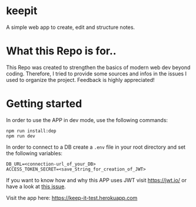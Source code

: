 # keepit
A simple web app to create, edit and structure notes.

# What this Repo is for..

This Repo was created to strengthen the basics of modern web dev beyond coding. Therefore, I tried to provide some sources and infos in the issues I used to organize the project. Feedback is highly appreciated!

# Getting started

In order to use the APP in dev mode, use the following commands:

```
npm run install:dep
npm run dev
```

In order to connect to a DB create a `.env` file in your root directory and set the following variables:

```
DB_URL=<connection-url_of_your_DB>
ACCESS_TOKEN_SECRET=<save_String_for_creation_of_JWT>
```

If you want to know how and why this APP uses JWT visit https://jwt.io/ or have a look at [this issue](https://github.com/j-toscani/keepit/issues/34).

Visit the app here: https://keep-it-test.herokuapp.com
